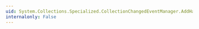 ```yaml
---
uid: System.Collections.Specialized.CollectionChangedEventManager.AddHandler(System.Collections.Specialized.INotifyCollectionChanged,System.EventHandler{System.Collections.Specialized.NotifyCollectionChangedEventArgs})
internalonly: False
---
```

